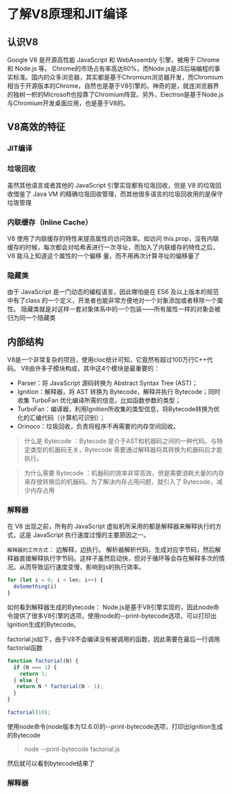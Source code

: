# 了解V8原理和JIT编译

## 认识V8

Google V8 是开源高性能 JavaScript 和 WebAssembly 引擎，被用于 Chrome 和 Node.js 等。
Chrome的市场占有率高达60%，而Node.js是JS后端编程的事实标准。国内的众多浏览器，其实都是基于Chromium浏览器开发，而Chromium相当于开源版本的Chrome，自然也是基于V8引擎的。神奇的是，就连浏览器界的独树一帜的Microsoft也投靠了Chromium阵营。另外，Electron是基于Node.js与Chromium开发桌面应用，也是基于V8的。

## V8高效的特征

### JIT编译

### 垃圾回收

虽然其他语言或者其他的 JavaScript 引擎实现都有垃圾回收，但是 V8 的垃圾回收借鉴了 Java VM 的精确垃圾回收管理，而其他很多语言的垃圾回收用的是保守垃圾管理

### 内联缓存（Inline Cache）

V8 使用了内联缓存的特性来提高属性的访问效率。如访问 this.prop，没有内联缓存的时候，每次都会对哈希表进行一次寻址，而加入了内联缓存的特性之后，V8 能马上知道这个属性的一个偏移
量，而不用再次计算寻址的偏移量了

### 隐藏类

由于 JavaScript 是一门动态的编程语言，因此哪怕是在 ES6 及以上版本的规范中有了class 的一个定义，开发者也能非常方便地对一个对象添加或者移除一个属性。
隐藏类就是对这样一套对象体系中的一个包装——所有属性一样的对象会被归为同一个隐藏类

## 内部结构

V8是一个非常复杂的项目，使用cloc统计可知，它竟然有超过100万行C++代码。
V8由许多子模块构成，其中这4个模块是最重要的：

- Parser：将 JavaScript 源码转换为 Abstract Syntax Tree (AST)；
- Ignition：解释器，将 AST 转换为 Bytecode，解释并执行 Bytecode；同时收集 TurboFan 优化编译所需的信息，比如函数参数的类型；
- TurboFan：编译器，利用Ignition所收集的类型信息，将Bytecode转换为优化的汇编代码（计算机可识别）；
- Orinoco：垃圾回收，负责将程序不再需要的内存空间回收。

> 什么是 Bytecode
：Bytecode 是介于AST和机器码之间的一种代码。与特定类型的机器码无关，Bytecode 需要通过解释器将其转换为机器码后才能执行。


> 为什么需要 Bytecode
：机器码的效率非常高效，但是需要消耗大量的内存来存放转换后的机器码。为了解决内存占用问题，就引入了 Bytecode，减少内存占用

### 解释器

在 V8 出现之前，所有的 JavaScript 虚拟机所采用的都是解释器来解释执行的方式，这是 JavaScript 执行速度过慢的主要原因之一。

`解释器的工作方式`：
边解释，边执行。 解析器解析代码，生成对应字节码，然后解释器直接解释执行字节码。这样子虽然启动快，但对于循环等会存在解释多次的情况。从而导致运行速度变慢，影响到js的执行效率。

```js
for (let i = 0; i < len; i++) {
  doSomething(i)
}
```

如何看到解释器生成的Bytecode：
Node.js是基于V8引擎实现的，因此node命令提供了很多V8引擎的选项，使用node的--print-bytecode选项，可以打印出Ignition生成的Bytecode。

factorial.js如下，由于V8不会编译没有被调用的函数，因此需要在最后一行调用factorial函数

```js
function factorial(N) {  
  if (N === 1) {  
    return 1;  
  } else {  
   return N * factorial(N - 1);  
  }  
}  
  
factorial(10); 

```

使用node命令(node版本为12.6.0)的--print-bytecode选项，打印出Ignition生成的Bytecode

> node --print-bytecode factorial.js 

然后就可以看到bytecode结果了

### 解释器












 